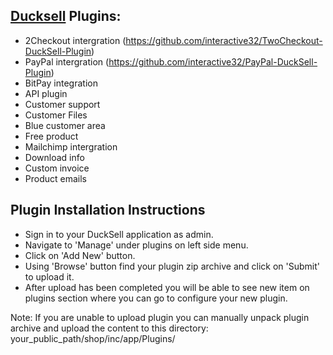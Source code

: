 
## [Ducksell](https://github.com/interactive32/ducksell) Plugins:

- 2Checkout intergration (https://github.com/interactive32/TwoCheckout-DuckSell-Plugin)
- PayPal intergration (https://github.com/interactive32/PayPal-DuckSell-Plugin)
- BitPay integration
- API plugin
- Customer support
- Customer Files
- Blue customer area
- Free product
- Mailchimp intergration
- Download info
- Custom invoice
- Product emails


## Plugin Installation Instructions
- Sign in to your DuckSell application as admin.
- Navigate to 'Manage' under plugins on left side menu.
- Click on 'Add New' button.
- Using 'Browse' button find your plugin zip archive and click on 'Submit' to upload it.
- After upload has been completed you will be able to see new item on plugins section
where you can go to configure your new plugin.


Note: If you are unable to upload plugin you can manually unpack plugin archive and upload the
content to this directory: your_public_path/shop/inc/app/Plugins/
